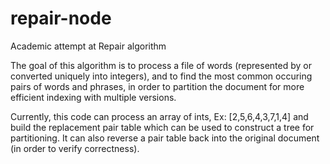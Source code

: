 repair-node
===========

Academic attempt at Repair algorithm

The goal of this algorithm is to process a file of words (represented by or converted uniquely into integers), and to find the most common occuring pairs of words and phrases, in order to partition the document for more efficient indexing with multiple versions. 

Currently, this code can process an array of ints, Ex: [2,5,6,4,3,7,1,4] and build the replacement pair table which can be used to construct a tree for partitioning. It can also reverse a pair table back into the original document (in order to verify correctness). 